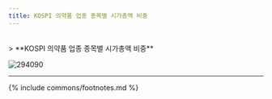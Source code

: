 ```yaml
---
title: KOSPI 의약품 업종 종목별 시가총액 비중
---
```

<br>
> **KOSPI 의약품 업종 종목별 시가총액 비중<a id="pie"></a>**

![294090](images/kospi_업종_의약품_종목.png)

---
{% include commons/footnotes.md %}